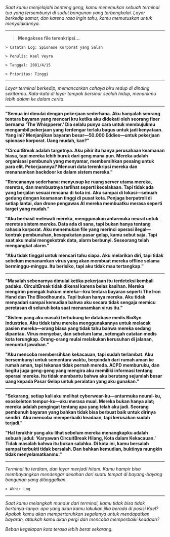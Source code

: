 _Saat kamu menjelajahi benteng geng, kamu menemukan sebuah terminal tua yang tersembunyi di sudut bangunan yang terbengkalai. Layar berkedip samar, dan karena rasa ingin tahu, kamu memutuskan untuk menyalakannya._

---

> **Mengakses file terenkripsi...**

`> Catatan Log: Spionase Korporat yang Salah`

`> Penulis: Kael Veyra`

`> Tanggal: 2081/4/15`

`> Prioritas: Tinggi`

---

_Layar terminal berkedip, memancarkan cahaya biru redup di dinding sekitarmu. Kata-kata di layar tampak bersinar seolah hidup, menarikmu lebih dalam ke dalam cerita._

---

**"Semua ini dimulai dengan pekerjaan sederhana. Aku hanyalah seorang tentara bayaran yang mencari kru ketika aku didekati oleh seorang fixer bernama 'The Whispperer.' Dia selalu punya cara untuk membujukmu mengambil pekerjaan yang terdengar terlalu bagus untuk jadi kenyataan. Yang ini? Menjanjikan bayaran besar—50.000 Eddies—untuk pekerjaan spionase korporat. Uang mudah, kan?"**

**"CircuitBreak adalah targetnya. Aku pikir itu hanya perusahaan keamanan biasa, tapi mereka lebih buruk dari geng mana pun. Mereka adalah organisasi pembunuh yang menyamar, membersihkan pesaing untuk para elit. Pekerjaannya? Mencuri data terenkripsi mereka dan menanamkan backdoor ke dalam sistem mereka."**

**"Rencananya sederhana: menyusup ke ruang server utama mereka, meretas, dan membuatnya terlihat seperti kecelakaan. Tapi tidak ada yang berjalan sesuai rencana di kota ini. Aku sampai di lokasi—sebuah gedung dengan keamanan tinggi di pusat kota. Penjaga berpatroli di setiap lantai, dan drone pengawas AI mereka membuatku merasa seperti target yang mudah."**

**"Aku berhasil melewati mereka, menggunakan antarmuka neural untuk meretas sistem mereka. Data ada di sana, tapi bukan hanya tentang rahasia korporat. Aku menemukan file yang merinci operasi ilegal—kontrak pembunuhan, kesepakatan pasar gelap, kamu sebut saja. Tapi saat aku mulai mengekstrak data, alarm berbunyi. Seseorang telah mengangkat alarm."**

**"Aku tidak tinggal untuk mencari tahu siapa. Aku melarikan diri, tapi tidak sebelum menanamkan virus yang akan membuat mereka offline selama berminggu-minggu. Itu berisiko, tapi aku tidak mau tertangkap."**

---

**"Masalah sebenarnya dimulai ketika pekerjaan itu terdeteksi kembali padaku. CircuitBreak tidak dikenal karena belas kasihan. Mereka mengirim penegak hukum mereka—kru tentara bayaran seperti The Iron Hand dan The Bloodhounds. Tapi bukan hanya mereka. Aku tidak menyadari sampai kemudian bahwa aku secara tidak sengaja memicu peretasan di seluruh kota saat menanamkan virus itu."**

**"Sistem yang aku masuki terhubung ke database medis BioSyn Industries. Aku tidak tahu mereka menggunakannya untuk melacak pasien mereka—orang biasa yang tidak tahu bahwa mereka sedang dipantau. Virus menyebar, dan sebelum lama, setengah catatan medis kota terungkap. Orang-orang mulai melakukan kerusuhan di jalanan, menuntut jawaban."**

**"Aku mencoba membersihkan kekacauan, tapi sudah terlambat. Aku bersembunyi untuk sementara waktu, berpindah dari rumah aman ke rumah aman, tapi tekanan tidak pernah mereda. ACPD memburuku, dan begitu juga geng-geng yang mengira aku memiliki informasi tentang operasi mereka. Itu tidak membantu bahwa aku berutang sejumlah besar uang kepada Pasar Gelap untuk peralatan yang aku gunakan."**

---

**"Sekarang, setiap kali aku melihat cyberwear-ku—antarmuka neural-ku, exoskeleton tempur-ku—aku merasa mual. Mereka bukan hanya alat; mereka adalah pengingat tentang apa yang telah aku jadi. Seorang pembunuh bayaran yang bahkan tidak bisa berbuat baik untuk dirinya sendiri. Aku mencoba memperbaiki keadaan, tapi kerusakan sudah terjadi."**

**"Hal terakhir yang aku lihat sebelum mereka menangkapku adalah sebuah judul: 'Karyawan CircuitBreak Hilang, Kota dalam Kekacauan.' Tidak masalah bahwa itu bukan salahku. Di kota ini, kamu bersalah sampai terbukti tidak bersalah. Dan bahkan kemudian, buktinya mungkin tidak menyelamatkanmu."**

---

_Terminal itu terdiam, dan layar menjadi hitam. Kamu hampir bisa membayangkan mendengar desahan dari suatu tempat di bayang-bayang bangunan yang ditinggalkan._

`> Akhir Log`

---

_Saat kamu melangkah mundur dari terminal, kamu tidak bisa tidak bertanya-tanya: apa yang akan kamu lakukan jika berada di posisi Kael? Apakah kamu akan mempertaruhkan segalanya untuk mendapatkan bayaran, ataukah kamu akan pergi dan mencoba memperbaiki keadaan?_

_Beban kegelapan kota terasa lebih berat sekarang._
